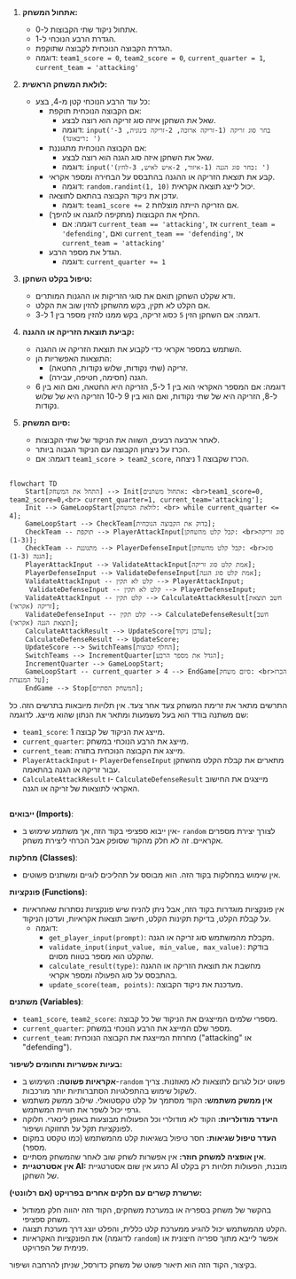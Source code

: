 ## <algorithm>

1. **אתחול המשחק:**
   - אתחול ניקוד שתי הקבוצות ל-0.
   - הגדרת הרבע הנוכחי ל-1.
   - הגדרת הקבוצה הנוכחית לקבוצה שתוקפת.
   - דוגמה: `team1_score = 0`, `team2_score = 0`, `current_quarter = 1`, `current_team = 'attacking'`

2. **לולאת המשחק הראשית:**
   - כל עוד הרבע הנוכחי קטן מ-4, בצע:
     - אם הקבוצה הנוכחית תוקפת:
       - שאל את השחקן איזה סוג זריקה הוא רוצה לבצע.
       - דוגמה: `input('בחר סוג זריקה (1-זריקה ארוכה, 2-זריקה בינונית, 3-ריבאונד): ')`
     - אם הקבוצה הנוכחית מתגוננת:
       - שאל את השחקן איזה סוג הגנה הוא רוצה לבצע.
       - דוגמה: `input('בחר סוג הגנה (1-איזור, 2-איש לאיש, 3-לחץ): ')`
     - קבע את תוצאת הזריקה או ההגנה בהתבסס על הבחירה ומספר אקראי.
       - דוגמה: `random.randint(1, 10)` יכול לייצג תוצאה אקראית.
     - עדכן את ניקוד הקבוצה בהתאם לתוצאה.
       - דוגמה: `team1_score += 2` אם הזריקה הייתה מוצלחת.
     - החלף את הקבוצות (מתקיפה להגנה או להיפך).
       - דוגמה: אם `current_team == 'attacking'`, אז `current_team = 'defending'`, ואם `current_team == 'defending'`, אז `current_team = 'attacking'`
     - הגדל את מספר הרבע.
       - דוגמה: `current_quarter += 1`

3. **טיפול בקלט השחקן:**
   - ודא שקלט השחקן תואם את סוגי הזריקות או ההגנות המותרים.
   - אם הקלט לא תקין, בקש מהשחקן להזין שוב את הקלט.
   - דוגמה: אם השחקן הזין `5` כסוג זריקה, בקש ממנו להזין מספר בין 1 ל-3.

4. **קביעת תוצאת הזריקה או ההגנה:**
   - השתמש במספר אקראי כדי לקבוע את תוצאת הזריקה או ההגנה.
   - התוצאות האפשריות הן:
     - זריקה (שתי נקודות, שלוש נקודות, החטאה).
     - הגנה (חסימה, חטיפה, עבירה).
   - דוגמה: אם המספר האקראי הוא בין 1 ל-5, הזריקה היא החטאה, ואם הוא בין 6 ל-8, הזריקה היא של שתי נקודות, ואם הוא בין 9 ל-10 הזריקה היא של שלוש נקודות.

5. **סיום המשחק:**
   - לאחר ארבעה רבעים, השווה את הניקוד של שתי הקבוצות.
   - הכרז על ניצחון הקבוצה עם הניקוד הגבוה ביותר.
   - דוגמה: אם `team1_score > team2_score`, הכרז שקבוצה 1 ניצחה.

## <mermaid>

```mermaid
flowchart TD
    Start[התחל את המשחק] --> Init[אתחול משתנים: <br>team1_score=0, team2_score=0,<br> current_quarter=1, current_team='attacking'];
    Init --> GameLoopStart[לולאת המשחק: <br> while current_quarter <= 4];
    GameLoopStart --> CheckTeam[בדוק את הקבוצה הנוכחית];
    CheckTeam -- תוקפת --> PlayerAttackInput[קבל קלט מהשחקן: <br>סוג זריקה (1-3)];
    CheckTeam -- מתגוננת --> PlayerDefenseInput[קבל קלט מהשחקן: <br>סוג הגנה (1-3)];
    PlayerAttackInput --> ValidateAttackInput[אמת קלט סוג זריקה];
    PlayerDefenseInput --> ValidateDefenseInput[אמת קלט סוג הגנה];
    ValidateAttackInput -- קלט לא תקין --> PlayerAttackInput;
     ValidateDefenseInput -- קלט לא תקין --> PlayerDefenseInput;
    ValidateAttackInput -- קלט תקין --> CalculateAttackResult[חשב תוצאת זריקה (אקראי)];
    ValidateDefenseInput -- קלט תקין --> CalculateDefenseResult[חשב תוצאת הגנה (אקראי)];
    CalculateAttackResult --> UpdateScore[עדכן ניקוד];
    CalculateDefenseResult --> UpdateScore;
    UpdateScore --> SwitchTeams[החלף קבוצות];
    SwitchTeams --> IncrementQuarter[הגדל את מספר הרבע];
    IncrementQuarter --> GameLoopStart;
    GameLoopStart -- current_quarter > 4 --> EndGame[סיום משחק: <br>הכרז על המנצחת];
    EndGame --> Stop[המשחק הסתיים];
```

התרשים מתאר את זרימת המשחק צעד אחר צעד. אין תלויות מיובאות בתרשים הזה.
כל שם משתנה בודד הוא בעל משמעות ומתאר את הנתון שהוא מייצג.
לדוגמה:
- `team1_score`: מייצג את הניקוד של קבוצה 1.
- `current_quarter`: מייצג את הרבע הנוכחי במשחק.
- `current_team`: מייצג את הקבוצה הנוכחית בתורה.
- `PlayerAttackInput` ו- `PlayerDefenseInput` מתארים את קבלת הקלט מהשחקן עבור זריקה או הגנה בהתאמה.
- `CalculateAttackResult` ו- `CalculateDefenseResult` מייצגים את החישוב האקראי לתוצאות של זריקה או הגנה.

## <explanation>

**ייבואים (Imports)**:
  - אין ייבוא ספציפי בקוד הזה, אך משתמע שימוש ב- `random` לצורך יצירת מספרים אקראיים. זה לא חלק מהקוד שסופק אבל הכרחי ליצירת משחק.

**מחלקות (Classes)**:
  - אין שימוש במחלקות בקוד הזה. הוא מבוסס על תהליכים לוגיים ומשתנים פשוטים.

**פונקציות (Functions)**:
  - אין פונקציות מוגדרות בקוד הזה, אבל ניתן להניח שיש פונקציות נסתרות שאחראיות על קבלת הקלט, בדיקת תקינות הקלט, חישוב תוצאות אקראיות, ועדכון הניקוד.
    - דוגמה:
      - `get_player_input(prompt)`: מקבלת מהמשתמש סוג זריקה או הגנה.
      - `validate_input(input_value, min_value, max_value)`: בודקת שהקלט הוא מספר בטווח מסוים.
      - `calculate_result(type)`: מחשבת את תוצאת הזריקה או ההגנה בהתבסס על סוג הפעולה ומספר אקראי.
      - `update_score(team, points)`: מעדכנת את ניקוד הקבוצה.

**משתנים (Variables)**:
  - `team1_score`, `team2_score`: מספרי שלמים המייצגים את הניקוד של כל קבוצה.
  - `current_quarter`: מספר שלם המייצג את הרבע הנוכחי במשחק.
  - `current_team`: מחרוזת המייצגת את הקבוצה הנוכחית ("attacking" או "defending").

**בעיות אפשריות ותחומים לשיפור:**
  - **אקראיות פשוטה:** השימוש ב-`random` פשוט יכול לגרום לתוצאות לא מאוזנות. צריך לשקול שימוש בהתפלגויות הסתברותיות יותר מורכבות.
  - **אין ממשק משתמש:** הקוד מסתמך על קלט טקסטואלי. שילוב ממשק משתמש גרפי יכול לשפר את חוויית המשתמש.
  - **היעדר מודולריות:** הקוד לא מודולרי וכל הפעולות מבוצעות באופן לינארי. חלוקה לפונקציות תקל על תחזוקה ושיפור.
  - **העדר טיפול שגיאות:** חסר טיפול בשגיאות קלט מהמשתמש (כמו טקסט במקום מספר).
  - **אין אופציה למשחק חוזר:** אין אפשרות לשחק שוב לאחר שהמשחק מסתיים.
  - **אין אסטרטגיית AI:** כרגע אין שום אסטרטגיית AI מובנת, הפעולות תלויות רק בקלט של השחקן.

**שרשרת קשרים עם חלקים אחרים בפרויקט (אם רלוונטי):**
- בהקשר של משחק בספריה או במערכת משחקים, הקוד הזה יהווה חלק ממודול משחק ספציפי.
- הקלט מהמשתמש יכול להגיע ממערכת קלט כללית, והפלט יוצג דרך מערכת תצוגה.
- את הפונקציות האקראיות (לדוגמה `random`) אפשר לייבא מתוך ספריה חיצונית או פנימית של הפרויקט.

בקיצור, הקוד הזה הוא תיאור פשוט של משחק כדורסל, שניתן להרחבה ושיפור.